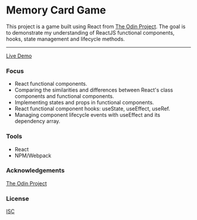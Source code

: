 # Memory Card Game

This project is a game built using React from [The Odin Project](https://www.theodinproject.com/). The goal is to demonstrate my understanding of ReactJS functional components, hooks, state management and lifecycle methods.

<hr/>

[Live Demo](https://jonro2955.github.io/odin_javascript_9_memory_card/)

### Focus

- React functional components.
- Comparing the similarities and differences between React's class components and functional components.
- Implementing states and props in functional components.
- React functional component hooks: useState, useEffect, useRef.
- Managing component lifecycle events with useEffect and its dependency array.

### Tools

- React
- NPM/Webpack

### Acknowledgements

[The Odin Project](https://www.theodinproject.com/)

### License

[ISC](https://opensource.org/licenses/ISC)
